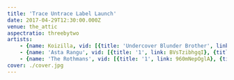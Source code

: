 ```yaml
---
title: 'Trace Untrace Label Launch'
date: 2017-04-29T12:30:00.000Z
venue: the_attic
aspectratio: threebytwo
artists:
    - {name: Koizilla, vid: [{title: 'Undercover Blunder Brother', link: 7uBc1eqSB4I}]}
    - {name: 'Asta Rangu', vid: [{title: '1', link: BVsTzibhgqI}, {title: '2', link: u4kNnQXkQcI}]}
    - {name: 'The Rothmans', vid: [{title: '1', link: 960mNepOglA}, {title: '2', link: Lx_sFLprMko}, {title: '3', link: bG-RNV6Axdk}, {title: 'No Durries', link: PuHeBG_eMX4}]}
cover: ./cover.jpg
---
```

